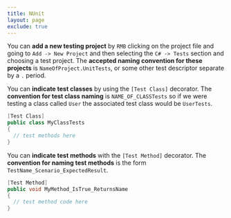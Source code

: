 ```yaml
---
title: NUnit
layout: page
exclude: true
---
```


You can **add a new testing project** by `RMB` clicking on the project file and going to `Add -> New Project` and then selecting the `C# -> Tests` section and choosing a test project. The **accepted naming convention for these projects** is `NameOfProject.UnitTests`, or some other test descriptor separate by a `.` period.

You can **indicate test classes** by using the `[Test Class]` decorator. The **convention for test class naming** is `NAME_OF_CLASSTests` so if we were testing a class called `User` the associated test class would be `UserTests`. 
```csharp
[Test Class]
public class MyClassTests
{
  // test methods here
}
```

You can **indicate test methods** with the `[Test Method]` decorator. The **convention for naming test methods** is the form `TestName_Scenario_ExpectedResult`.
```csharp
[Test Method]
public void MyMethod_IsTrue_ReturnsName
{
  // test method code here
}
```
<!--stackedit_data:
eyJoaXN0b3J5IjpbLTE3MzIwNzI1NzQsMTIzNDQ1ODg0NiwtMj
AyMDU1NzQyMywtMTc4OTc1MTk5OV19
-->